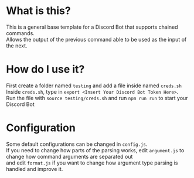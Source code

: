 # What is this?
This is a general base template for a Discord Bot that supports chained commands.</br>
Allows the output of the previous command able to be used as the input of the next.

# How do I use it?
First create a folder named `testing` and add a file inside named `creds.sh`</br>
Inside `creds.sh`, type in `export <Insert Your Discord Bot Token Here>`.</br>
Run the file with `source testing/creds.sh` and run `npm run run` to start your Discord Bot

# Configuration
Some default configurations can be changed in `config.js`.</br>
If you need to change how parts of the parsing works, edit `argument.js` to change how command arguments are separated out</br>
and edit `format.js` if you want to change how argument type parsing is handled and improve it.

